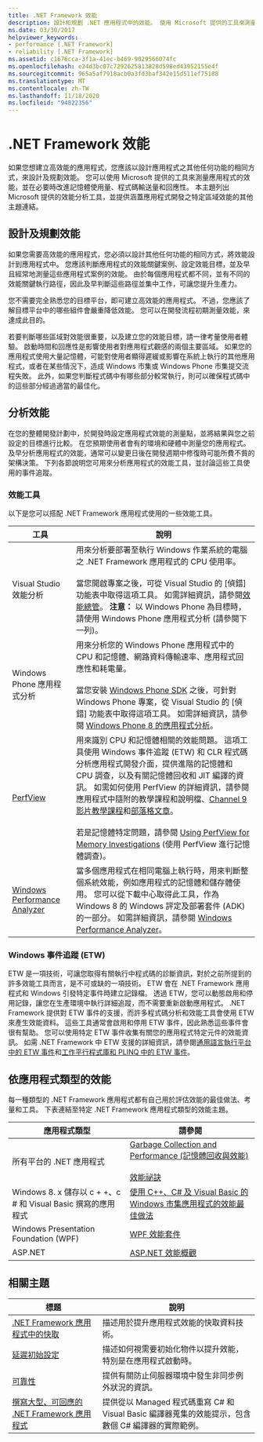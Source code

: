 ```yaml
---
title: .NET Framework 效能
description: 設計和規劃 .NET 應用程式中的效能。 使用 Microsoft 提供的工具來測量應用程式的效能並進行改進。
ms.date: 03/30/2017
helpviewer_keywords:
- performance [.NET Framework]
- reliability [.NET Framework]
ms.assetid: c1676cca-3f1a-41ec-b469-9029566074fc
ms.openlocfilehash: e24d3bc07c7292625813828d598ed43952155e4f
ms.sourcegitcommit: 965a5af7918acb0a3fd3baf342e15d511ef75188
ms.translationtype: MT
ms.contentlocale: zh-TW
ms.lasthandoff: 11/18/2020
ms.locfileid: "94822356"
---
```

# <a name="net-framework-performance"></a>.NET Framework 效能
如果您想建立高效能的應用程式，您應該以設計應用程式之其他任何功能的相同方式，來設計及規劃效能。 您可以使用 Microsoft 提供的工具來測量應用程式的效能，並在必要時改進記憶體使用量、程式碼輸送量和回應性。 本主題列出 Microsoft 提供的效能分析工具，並提供涵蓋應用程式開發之特定區域效能的其他主題連結。  
  
## <a name="designing-and-planning-for-performance"></a>設計及規劃效能  
 如果您需要高效能的應用程式，您必須以設計其他任何功能的相同方式，將效能設計到應用程式中。 您應該判斷應用程式的效能關鍵案例、設定效能目標，並及早且經常地測量這些應用程式案例的效能。 由於每個應用程式都不同，並有不同的效能關鍵執行路徑，因此及早判斷這些路徑並集中工作，可讓您提升生產力。  
  
 您不需要完全熟悉您的目標平台，即可建立高效能的應用程式。 不過，您應該了解目標平台中的哪些組件會嚴重降低效能。 您可以在開發流程初期測量效能，來達成此目的。  
  
 若要判斷哪些區域對效能很重要，以及建立您的效能目標，請一律考量使用者體驗。 啟動時間和回應性是影響使用者對應用程式觀感的兩個主要區域。 如果您的應用程式使用大量記憶體，可能對使用者顯得遲緩或影響在系統上執行的其他應用程式，或者在某些情況下，造成 Windows 市集或 Windows Phone 市集提交流程失敗。 此外，如果您判斷程式碼中有哪些部分較常執行，則可以確保程式碼中的這些部分經過適當的最佳化。  
  
## <a name="analyzing-performance"></a>分析效能  
 在您的整體開發計劃中，於開發時設定應用程式效能的測量點，並將結果與您之前設定的目標進行比較。 在您預期使用者會有的環境和硬體中測量您的應用程式。 及早分析應用程式的效能，通常可以變更日後在開發週期中修復時可能所費不貲的架構決策。 下列各節說明您可用來分析應用程式的效能工具，並討論這些工具使用的事件追蹤。  
  
### <a name="performance-tools"></a>效能工具  
 以下是您可以搭配 .NET Framework 應用程式使用的一些效能工具。  
  
|工具|說明|  
|----------|-----------------|  
|Visual Studio 效能分析|用來分析要部署至執行 Windows 作業系統的電腦之 .NET Framework 應用程式的 CPU 使用率。<br /><br /> 當您開啟專案之後，可從 Visual Studio 的 [偵錯] 功能表中取得這項工具。 如需詳細資訊，請參閱[效能總管](/visualstudio/profiling/performance-explorer)。 **注意：** 以 Windows Phone 為目標時，請使用 Windows Phone 應用程式分析 (請參閱下一列)。|  
|Windows Phone 應用程式分析|用來分析您的 Windows Phone 應用程式中的 CPU 和記憶體、網路資料傳輸速率、應用程式回應性和耗電量。<br /><br /> 當您安裝 [Windows Phone SDK](https://go.microsoft.com/fwlink/?LinkId=265773) 之後，可針對 Windows Phone 專案，從 Visual Studio 的 [偵錯] 功能表中取得這項工具。 如需詳細資訊，請參閱 [Windows Phone 8 的應用程式分析](/previous-versions/windows/apps/jj215908(v=vs.105))。|  
|[PerfView](https://www.microsoft.com/download/details.aspx?id=28567)|用來識別 CPU 和記憶體相關的效能問題。 這項工具使用 Windows 事件追蹤 (ETW) 和 CLR 程式碼分析應用程式開發介面，提供進階的記憶體和 CPU 調查，以及有關記憶體回收和 JIT 編譯的資訊。 如需如何使用 PerfView 的詳細資訊，請參閱應用程式中隨附的教學課程和說明檔、[Channel 9 影片教學課程](https://channel9.msdn.com/Series/PerfView-Tutorial)和[部落格文章](/archive/blogs/vancem/)。<br /><br /> 若是記憶體特定問題，請參閱 [Using PerfView for Memory Investigations](https://channel9.msdn.com/Series/PerfView-Tutorial/PerfView-Tutorial-9-NET-Memory-Investigation-Basics-of-GC-Heap-Snapshots) (使用 PerfView 進行記憶體調查)。|  
|[Windows Performance Analyzer](https://www.microsoft.com/p/windows-performance-analyzer/9n0w1b2bxgnz?activetab=pivot:overviewtab)|當多個應用程式在相同電腦上執行時，用來判斷整個系統效能，例如應用程式的記憶體和儲存體使用。 您可以從下載中心取得此工具，作為 Windows 8 的 Windows 評定及部署套件 (ADK) 的一部分。 如需詳細資訊，請參閱 [Windows Performance Analyzer](/windows-hardware/test/wpt/windows-performance-analyzer)。|
  
### <a name="event-tracing-for-windows-etw"></a>Windows 事件追蹤 (ETW)  
 ETW 是一項技術，可讓您取得有關執行中程式碼的診斷資訊，對於之前所提到的許多效能工具而言，是不可或缺的一項技術。 ETW 會在 .NET Framework 應用程式和 Windows 引發特定事件時建立記錄檔。 透過 ETW，您可以動態啟用和停用記錄，讓您在生產環境中執行詳細追蹤，而不需要重新啟動應用程式。 .NET Framework 提供對 ETW 事件的支援，而許多程式碼分析和效能工具會使用 ETW 來產生效能資料。 這些工具通常會啟用和停用 ETW 事件，因此熟悉這些事件會很有幫助。 您可以使用特定 ETW 事件收集有關您的應用程式特定元件的效能資訊。 如需 .NET Framework 中 ETW 支援的詳細資訊，請參閱[通用語言執行平台中的 ETW 事件](etw-events-in-the-common-language-runtime.md)和[工作平行程式庫和 PLINQ 中的 ETW 事件](etw-events-in-task-parallel-library-and-plinq.md)。  
  
## <a name="performance-by-app-type"></a>依應用程式類型的效能  
 每一種類型的 .NET Framework 應用程式都有自己用於評估效能的最佳做法、考量和工具。 下表連結至特定 .NET Framework 應用程式類型的效能主題。  
  
|應用程式類型|請參閱|  
|--------------|---------|  
|所有平台的 .NET 應用程式|[Garbage Collection and Performance (記憶體回收與效能)](../../standard/garbage-collection/performance.md)<br /><br /> [效能祕訣](performance-tips.md)|  
|Windows 8. x 儲存以 c + +、c # 和 Visual Basic 撰寫的應用程式|[使用 C++、C# 及 Visual Basic 的 Windows 市集應用程式的效能最佳做法](/previous-versions/windows/apps/hh750313(v=win.10))|  
|Windows Presentation Foundation (WPF)|[WPF 效能套件](/previous-versions/dotnet/netframework-4.0/aa969767(v=vs.100))|  
|ASP.NET|[ASP.NET 效能概觀](/previous-versions/aspnet/cc668225(v=vs.100))|  
  
## <a name="related-topics"></a>相關主題  
  
|標題|說明|  
|-----------|-----------------|  
|[.NET Framework 應用程式中的快取](caching-in-net-framework-applications.md)|描述用於提升應用程式效能的快取資料技術。|  
|[延遲初始設定](lazy-initialization.md)|描述如何視需要初始化物件以提升效能，特別是在應用程式啟動時。|  
|[可靠性](reliability.md)|提供有關防止伺服器環境中發生非同步例外狀況的資訊。|  
|[撰寫大型、可回應的 .NET Framework 應用程式](writing-large-responsive-apps.md)|提供從以 Managed 程式碼重寫 C# 和 Visual Basic 編譯器蒐集的效能提示，包含數個 C# 編譯器的實際範例。|

